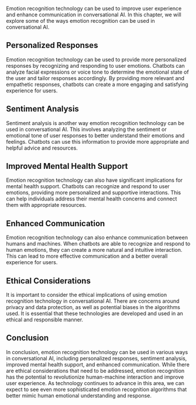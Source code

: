 
Emotion recognition technology can be used to improve user experience and enhance communication in conversational AI. In this chapter, we will explore some of the ways emotion recognition can be used in conversational AI.

Personalized Responses
----------------------

Emotion recognition technology can be used to provide more personalized responses by recognizing and responding to user emotions. Chatbots can analyze facial expressions or voice tone to determine the emotional state of the user and tailor responses accordingly. By providing more relevant and empathetic responses, chatbots can create a more engaging and satisfying experience for users.

Sentiment Analysis
------------------

Sentiment analysis is another way emotion recognition technology can be used in conversational AI. This involves analyzing the sentiment or emotional tone of user responses to better understand their emotions and feelings. Chatbots can use this information to provide more appropriate and helpful advice and resources.

Improved Mental Health Support
------------------------------

Emotion recognition technology can also have significant implications for mental health support. Chatbots can recognize and respond to user emotions, providing more personalized and supportive interactions. This can help individuals address their mental health concerns and connect them with appropriate resources.

Enhanced Communication
----------------------

Emotion recognition technology can also enhance communication between humans and machines. When chatbots are able to recognize and respond to human emotions, they can create a more natural and intuitive interaction. This can lead to more effective communication and a better overall experience for users.

Ethical Considerations
----------------------

It is important to consider the ethical implications of using emotion recognition technology in conversational AI. There are concerns around privacy and data protection, as well as potential biases in the algorithms used. It is essential that these technologies are developed and used in an ethical and responsible manner.

Conclusion
----------

In conclusion, emotion recognition technology can be used in various ways in conversational AI, including personalized responses, sentiment analysis, improved mental health support, and enhanced communication. While there are ethical considerations that need to be addressed, emotion recognition has the potential to revolutionize human-machine interaction and improve user experience. As technology continues to advance in this area, we can expect to see even more sophisticated emotion recognition algorithms that better mimic human emotional understanding and response.
